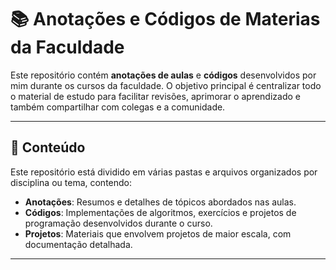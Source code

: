 # 📚 Anotações e Códigos de Materias da Faculdade

Este repositório contém **anotações de aulas** e **códigos** desenvolvidos por mim durante os cursos da faculdade. O objetivo principal é centralizar todo o material de estudo para facilitar revisões, aprimorar o aprendizado e também compartilhar com colegas e a comunidade.

---

## 🚀 Conteúdo

Este repositório está dividido em várias pastas e arquivos organizados por disciplina ou tema, contendo:

- **Anotações**: Resumos e detalhes de tópicos abordados nas aulas.
- **Códigos**: Implementações de algoritmos, exercícios e projetos de programação desenvolvidos durante o curso.
- **Projetos**: Materiais que envolvem projetos de maior escala, com documentação detalhada.

---



